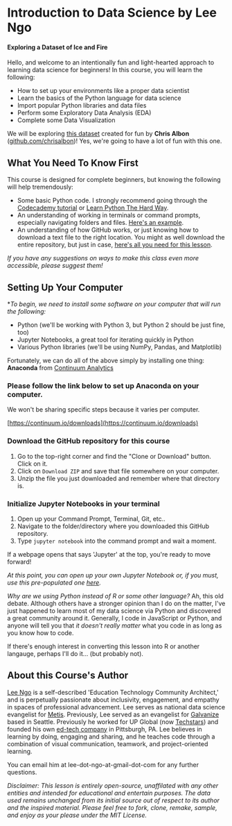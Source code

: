 # Introduction to Data Science by Lee Ngo 
#### Exploring a Dataset of Ice and Fire

Hello, and welcome to an intentionally fun and light-hearted approach to learning data science for beginners! 
In this course, you will learn the following:
* How to set up your environments like a proper data scientist
* Learn the basics of the Python language for data science
* Import popular Python libraries and data files
* Perform some Exploratory Data Analysis (EDA)
* Complete some Data Visualization

We will be exploring [this dataset](https://github.com/chrisalbon/war_of_the_five_kings_dataset) created for fun by **Chris Albon** ([github.com/chrisalbon](https://github.com/chrisalbon))! Yes, we're going to have a lot of fun with this one.

## What You Need To Know First

This course is designed for complete beginners, but knowing the following will help tremendously:
* Some basic Python code. I strongly recommend going through the [Codecademy tutorial](https://www.codecademy.com/learn/python) or [Learn Python The Hard Way](https://learnpythonthehardway.org/).
* An understanding of working in terminals or command prompts, especially navigating folders and files. [Here's an example](http://www.digitalcitizen.life/command-prompt-how-use-basic-commands).
* An understanding of how GitHub works, or just knowing how to download a text file to the right location. You might as well download the entire repository, but just in case, [here's all you need for this lesson](https://stackoverflow.com/questions/4604663/download-single-files-from-github).

*If you have any suggestions on ways to make this class even more accessible, please suggest them!*

## Setting Up Your Computer

**To begin, we need to install some software on your computer that will run the following:*
* Python (we'll be working with Python 3, but Python 2 should be just fine, too)
* Jupyter Notebooks, a great tool for iterating quickly in Python
* Various Python libraries (we'll be using NumPy, Pandas, and Matplotlib) 

Fortunately, we can do all of the above simply by installing one thing: **Anaconda** from [Continuum Analytics](https://continuum.io)

### Please follow the link below to set up Anaconda on your computer.

We won't be sharing specific steps because it varies per computer.

[https://continuum.io/downloads](https://continuum.io/downloads)

### Download the GitHub repository for this course
1. Go to the top-right corner and find the "Clone or Download" button. Click on it.
2. Click on `Download ZIP` and save that file somewhere on your computer. 
3. Unzip the file you just downloaded and remember where that directory is.

### Initialize Jupyter Notebooks in your terminal

1. Open up your Command Prompt, Terminal, Git, etc.. 
2. Navigate to the folder/directory where you downloaded this GitHub repository.
3. Type `jupyter notebook` into the command prompt and wait a moment.

If a webpage opens that says 'Jupyter' at the top, you're ready to move forward!

*At this point, you can open up your own Jupyter Notebook or, if you must, use this pre-populated one [here](https://github.com/lee-ngo/dataset-ice-fire/blob/master/basic_python_data_science_ice_fire.ipynb).*

*Why are we using Python instead of R or some other language?*
Ah, this old debate. Although others have a stronger opinion than I do on the matter, I've just happened to learn most of my data science via Python and discovered a great community around it. Generally, I code in JavaScript or Python, and anyone will tell you that *it doesn't really matter* what you code in as long as you know how to code. 

If there's enough interest in converting this lesson into R or another langauge, perhaps I'll do it... (but probably not).

## About this Course's Author

[Lee Ngo](https://about.me/leengo) is a self-described 'Education Technology Community Architect,' and is perpetually passionate about inclusivity, engagement, and empathy in spaces of professional advancement.  Lee serves as national data science evangelist for [Metis](https://thisismetis.com). Previously, Lee served as an evangelist for [Galvanize](https://galvanize.com) based in Seattle. Previously he worked for UP Global (now [Techstars](https://techstars.com)) and founded his own [ed-tech company](https://scholarhero.com) in Pittsburgh, PA. Lee believes in learning by doing, engaging and sharing, and he teaches code through a combination of visual communication, teamwork, and project-oriented learning.

You can email him at lee-dot-ngo-at-gmail-dot-com for any further questions.

*Disclaimer: This lesson is entirely open-source, unaffilated with any other entities and intended for educational and entertain purposes. The data used remains unchanged from its initial source out of respect to its author and the inspired material. Please feel free to fork, clone, remake, sample, and enjoy as your please under the MIT License.*

